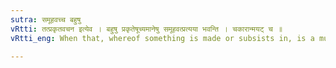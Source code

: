 ```yaml
---
sutra: समूहवच्च बहुषु
vRtti: तत्प्रकृतवचन इत्येव । बहुषु प्रकृतेषूच्यमानेषु समूहवत्प्रत्यया भवन्ति । चकारान्मयट् च ॥
vRtti_eng: When that, whereof something is made or subsists in, is a multitude, then the affixes expressing a great quantity (IV. 2. 37) &c) may also be employed to denote 'made thereof, subsisting therein'.

---
```


